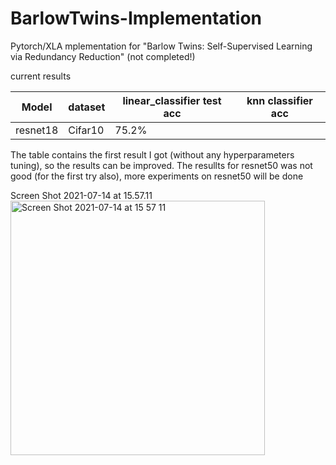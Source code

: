 # BarlowTwins-Implementation
Pytorch/XLA mplementation for "Barlow Twins: Self-Supervised Learning via Redundancy Reduction" (not completed!)

current results

Model        |  dataset    | linear_classifier test acc | knn classifier acc  |
------------ | ------------|    ------------------      |     ------------    |
resnet18     | Cifar10     |         75.2%              |                     |
 
The table contains the first result I got (without any hyperparameters tuning), so the results can be improved. The resullts for resnet50 was not good (for the first try also), more experiments on resnet50 will be done 



Screen Shot 2021-07-14 at 15.57.11<img width="407" alt="Screen Shot 2021-07-14 at 15 57 11" src="https://user-images.githubusercontent.com/37993690/125674401-65162c25-8586-430b-b12d-1d341409574a.png">
